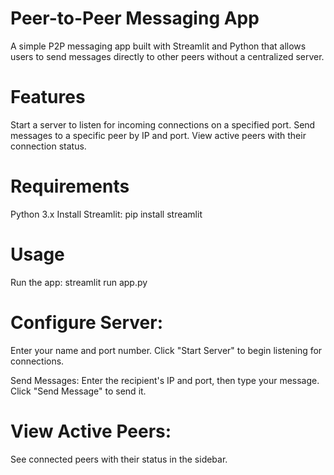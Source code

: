 # Peer-to-Peer Messaging App
A simple P2P messaging app built with Streamlit and Python that allows users to send messages directly to other peers without a centralized server.

# Features
Start a server to listen for incoming connections on a specified port.
Send messages to a specific peer by IP and port.
View active peers with their connection status.

# Requirements
Python 3.x
Install Streamlit: pip install streamlit

# Usage
Run the app:
streamlit run app.py


# Configure Server:
Enter your name and port number.
Click "Start Server" to begin listening for connections.

Send Messages:
Enter the recipient's IP and port, then type your message.
Click "Send Message" to send it.

# View Active Peers:
See connected peers with their status in the sidebar.
